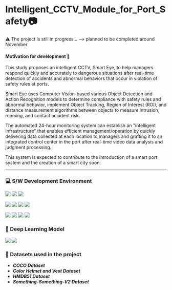 # Intelligent_CCTV_Module_for_Port_Safety📷
⚠️ The project is still in progress... --> planned to be completed around November
#### Motivation for development 👋

This study proposes an intelligent CCTV, Smart Eye, to help managers respond quickly and accurately to dangerous situations after real-time detection of accidents and abnormal behaviors that occur in violation of safety rules at ports. 

Smart Eye uses Computer Vision-based various Object Detection and Action Recognition models to determine compliance with safety rules and abnormal behavior, implement Object Tracking, Region of Interest (ROI), and distance measurement algorithms between objects to measure intrusion, roaming, and contact accident risk. 

The automated 24-hour monitoring system can establish an "intelligent infrastructure" that enables efficient management/operation by quickly delivering data collected at each location to managers and grafting it to an integrated control center in the port after real-time video data analysis and judgment processing. 

This system is expected to contribute to the introduction of a smart port system and the creation of a smart city soon.


--------------------------
### 💻 S/W Development Environment
<p>
  <img src="https://img.shields.io/badge/Windows 10-0078D6?style=flat-square&logo=Windows&logoColor=white"/>
  <img src="https://img.shields.io/badge/Visual Studio-5C2D91?style=flat-square&logo=Visual studio&logoColor=white"/> 
  <img src="https://img.shields.io/badge/CMake-A0A0A0?style=flat-square&logo=CMake&logoColor=064F8C"/>
</p>  
<p>
  <img src="https://img.shields.io/badge/PyCharm-66FF00?style=flat-square&logo=PyCharm&logoColor=black"/>
  <img src="https://img.shields.io/badge/NVIDIA-black?style=flat-square&logo=NVIDIA&logoColor=76B900"/>
  <img src="https://img.shields.io/badge/MySQL-00CCCC?style=flat-square&logo=MySQL&logoColor=white"/>
  <img src="https://img.shields.io/badge/Firebase-blue?style=flat-square&logo=Firebase&logoColor=FFCA28"/>
</p>
<p>
  <img src="https://img.shields.io/badge/Anaconda-e9e9e9?style=flat-square&logo=Anaconda&logoColor=44A833"/>
  <img src="https://img.shields.io/badge/Python-3776AB?style=flat-square&logo=Python&logoColor=white"/>
  <img src="https://img.shields.io/badge/PyTorch-FF9900?style=flat-square&logo=PyTorch&logoColor=EE4C2C"/>
  <img src="https://img.shields.io/badge/NumPy-013243?style=flat-square&logo=Numpy&logoColor=blue"/>
</p>   

### 🚀 Deep Learning Model
<p>
  <img src="https://img.shields.io/badge/YOLO-black?&logo=YOLO&logoColor=00FFFF"/>
  <img src="https://img.shields.io/badge/I3D-FF3399?"/>
</p>

### 💾 Datasets used in the project
- _**COCO Dataset**_
- _**Color Helmet and Vest Dataset**_
- _**HMDB51 Dataset**_
- _**Something-Something-V2 Dataset**_
